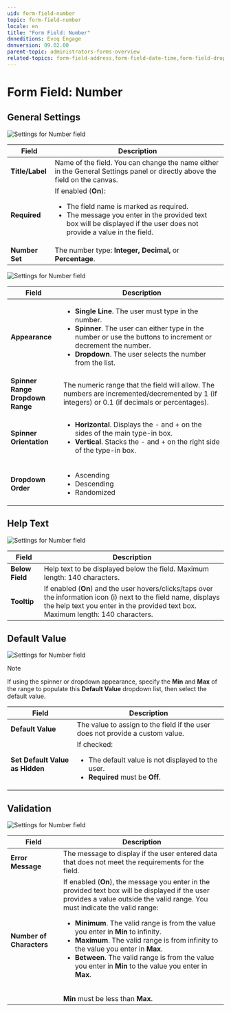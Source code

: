 ```yaml
---
uid: form-field-number
topic: form-field-number
locale: en
title: "Form Field: Number"
dnneditions: Evoq Engage
dnnversion: 09.02.00
parent-topic: administrators-forms-overview
related-topics: form-field-address,form-field-date-time,form-field-dropdown,form-field-email,form-field-esignature,form-field-multi-line-text,form-field-multiple-choice,form-field-name,form-field-phone-number,form-field-single-line-text,form-field-static-text,form-field-terms-conditions,form-field-url-website,form-field-submit
---
```


# Form Field: Number

## General Settings

  

![Settings for Number field](/images/scr-FormField-Number-generalsettings-labelreq.gif)

  

|**Field**|**Description**|
|---|---|
|**Title/Label**|Name of the field. You can change the name either in the General Settings panel or directly above the field on the canvas.|
|**Required**|If enabled (**On**):<ul><li>The field name is marked as required.</li><li>The message you enter in the provided text box will be displayed if the user does not provide a value in the field.</li></ul>|
|**Number Set**|The number type: **Integer, Decimal,** or **Percentage**.

  

![Settings for Number field](/images/scr-FormField-Number-generalsettings-appearance.gif)

  

|**Field**|**Description**|
|---|---|
|**Appearance**|<ul><li>**Single Line**. The user must type in the number.</li><li>**Spinner**. The user can either type in the number or use the buttons to increment or decrement the number.</li><li>**Dropdown**. The user selects the number from the list.</li></ul>|
|**Spinner Range <br />Dropdown Range**|The numeric range that the field will allow. The numbers are incremented/decremented by 1 (if integers) or 0.1 (if decimals or percentages).|
|**Spinner Orientation**|<ul><li>**Horizontal**. Displays the - and + on the sides of the main type-in box.</li><li>**Vertical**. Stacks the - and + on the right side of the type-in box.</li></ul>|
|**Dropdown Order**|<ul><li>Ascending</li><li>Descending</li><li>Randomized</li></ul>|

## Help Text

  

![Settings for Number field](/images/scr-FormField-Number-helptext.gif)

  

|**Field**|**Description**|
|---|---|
|**Below Field**|Help text to be displayed below the field. Maximum length: 140 characters.|
|**Tooltip**|If enabled (**On**) and the user hovers/clicks/taps over the information icon (i) next to the field name, displays the help text you enter in the provided text box. Maximum length: 140 characters.|

## Default Value

  

![Settings for Number field](/images/scr-FormField-Number-defaultvalue.gif)


> [!NOTE]
> If using the spinner or dropdown appearance, specify the **Min** and **Max** of the range to populate this **Default Value** dropdown list, then select the default value.
  

|**Field**|**Description**|
|---|---|
|**Default Value**|The value to assign to the field if the user does not provide a custom value.|
|**Set Default Value as Hidden**|If checked: <ul><li>The default value is not displayed to the user.</li><li>**Required** must be **Off**.</li></ul>|

## Validation

  

![Settings for Number field](/images/scr-FormField-Number-validation.gif)

  

|**Field**|**Description**|
|---|---|
|**Error Message**|The message to display if the user entered data that does not meet the requirements for the field.|
|**Number of Characters**|If enabled (**On**), the message you enter in the provided text box will be displayed if the user provides a value outside the valid range. You must indicate the valid range:<ul><li>**Minimum**. The valid range is from the value you enter in **Min** to infinity.</li><li>**Maximum**. The valid range is from infinity to the value you enter in **Max**.</li><li>**Between**. The valid range is from the value you enter in **Min** to the value you enter in **Max**.</li></ul><br />**Min** must be less than **Max**.|